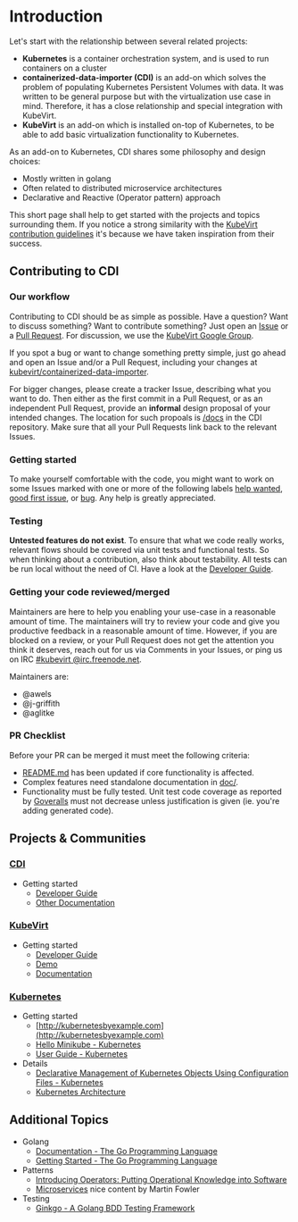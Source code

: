 # Introduction

Let's start with the relationship between several related projects:

* **Kubernetes** is a container orchestration system, and is used to run
  containers on a cluster
* **containerized-data-importer (CDI)** is an add-on which solves the problem of
  populating Kubernetes Persistent Volumes with data.  It was written to be
  general purpose but with the virtualization use case in mind.  Therefore, it
  has a close relationship and special integration with KubeVirt.
* **KubeVirt** is an add-on which is installed on-top of Kubernetes, to be able
  to add basic virtualization functionality to Kubernetes.

As an add-on to Kubernetes, CDI shares some philosophy and design choices:

* Mostly written in golang
* Often related to distributed microservice architectures
* Declarative and Reactive (Operator pattern) approach

This short page shall help to get started with the projects and topics
surrounding them.  If you notice a strong similarity with the [KubeVirt contribution guidelines](https://github.com/kubevirt/kubevirt/blob/master/CONTRIBUTING.md) it's because we have taken inspiration from their success.


## Contributing to CDI

### Our workflow

Contributing to CDI should be as simple as possible. Have a question? Want
to discuss something? Want to contribute something? Just open an
[Issue](https://github.com/kubevirt/containerized-data-importer/issues) or a [Pull
Request](https://github.com/kubevirt/containerized-data-importer/pulls).  For discussion, we use the [KubeVirt Google Group](https://groups.google.com/forum/#!forum/kubevirt-dev).

If you spot a bug or want to change something pretty simple, just go
ahead and open an Issue and/or a Pull Request, including your changes
at [kubevirt/containerized-data-importer](https://github.com/kubevirt/containerized-data-importer).

For bigger changes, please create a tracker Issue, describing what you want to
do. Then either as the first commit in a Pull Request, or as an independent
Pull Request, provide an **informal** design proposal of your intended changes.
The location for such propoals is
[/docs](docs/) in the CDI repository. Make sure that all your Pull Requests link back to the
relevant Issues.

### Getting started

To make yourself comfortable with the code, you might want to work on some
Issues marked with one or more of the following labels
[help wanted](https://github.com/kubevirt/containerized-data-importer/labels/help%20wanted),
[good first issue](https://github.com/kubevirt/containerized-data-importer/labels/good%20first%20issue),
or [bug](https://github.com/kubevirt/containerized-data-importer/labels/kind%2Fbug).
Any help is greatly appreciated.

### Testing

**Untested features do not exist**. To ensure that what we code really works,
relevant flows should be covered via unit tests and functional tests. So when
thinking about a contribution, also think about testability. All tests can be
run local without the need of CI. Have a look at the
[Developer Guide](hack/README.md).

### Getting your code reviewed/merged

Maintainers are here to help you enabling your use-case in a reasonable amount
of time. The maintainers will try to review your code and give you productive
feedback in a reasonable amount of time. However, if you are blocked on a
review, or your Pull Request does not get the attention you think it deserves,
reach out for us via Comments in your Issues, or ping us on IRC
[#kubevirt @irc.freenode.net](https://kiwiirc.com/client/irc.freenode.net/kubevirt).

Maintainers are:

* @awels
* @j-griffith
* @aglitke

### PR Checklist

Before your PR can be merged it must meet the following criteria:
* [README.md](README.md) has been updated if core functionality is affected.
* Complex features need standalone documentation in [doc/](doc/).
* Functionality must be fully tested.  Unit test code coverage as reported by
  [Goveralls](https://coveralls.io/github/kubevirt/containerized-data-importer?branch=master)
  must not decrease unless justification is given (ie. you're adding generated
  code).


## Projects & Communities

### [CDI](https://github.com/kubevirt/containerized-data-importer)

* Getting started
  * [Developer Guide](hack/README.md)
  * [Other Documentation](doc/)

### [KubeVirt](https://github.com/kubevirt/)

* Getting started
  * [Developer Guide](docs/getting-started.md)
  * [Demo](https://github.com/kubevirt/demo)
  * [Documentation](docs/)

### [Kubernetes](http://kubernetes.io/)

* Getting started
  * [http://kubernetesbyexample.com](http://kubernetesbyexample.com)
  * [Hello Minikube - Kubernetes](https://kubernetes.io/docs/tutorials/stateless-application/hello-minikube/)
  * [User Guide - Kubernetes](https://kubernetes.io/docs/user-guide/)
* Details
  * [Declarative Management of Kubernetes Objects Using Configuration Files - Kubernetes](https://kubernetes.io/docs/concepts/tools/kubectl/object-management-using-declarative-config/)
  * [Kubernetes Architecture](https://github.com/kubernetes/community/blob/master/contributors/design-proposals/architecture/architecture.md)

## Additional Topics

* Golang
  * [Documentation - The Go Programming Language](https://golang.org/doc/)
  * [Getting Started - The Go Programming Language](https://golang.org/doc/install)
* Patterns
  * [Introducing Operators: Putting Operational Knowledge into Software](https://coreos.com/blog/introducing-operators.html)
  * [Microservices](https://martinfowler.com/articles/microservices.html) nice
    content by Martin Fowler
* Testing
  * [Ginkgo - A Golang BDD Testing Framework](https://onsi.github.io/ginkgo/)
